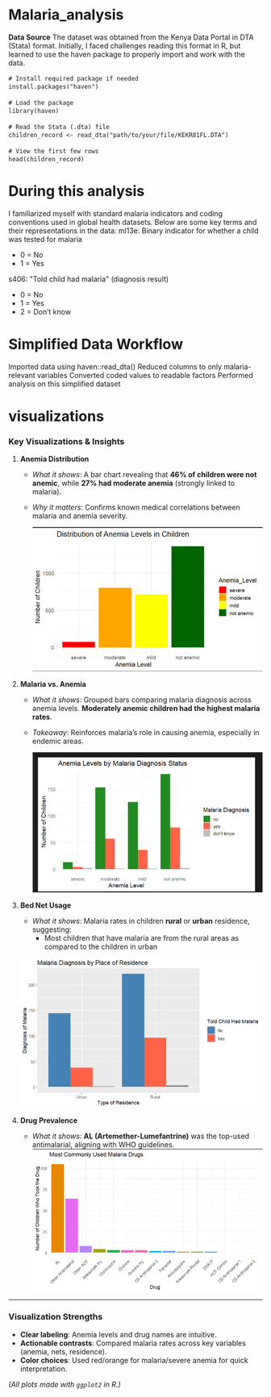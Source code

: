 # Malaria_analysis
**Data Source**
The dataset was obtained from the Kenya Data Portal in DTA (Stata) format. Initially, I faced challenges reading this format in R, but learned to use the haven package to properly import and work with the data.

```
# Install required package if needed
install.packages("haven")

# Load the package
library(haven)

# Read the Stata (.dta) file
children_record <- read_dta("path/to/your/file/KEKR81FL.DTA")

# View the first few rows
head(children_record)
```
# During this analysis
I familiarized myself with standard malaria indicators and coding conventions used in global health datasets. 
Below are some key terms and their representations in the data: 
ml13e: Binary indicator for whether a child was tested for malaria
- 0 = No
- 1 = Yes

s406: "Told child had malaria" (diagnosis result)
- 0 = No
- 1 = Yes
- 2 = Don’t know

# Simplified Data Workflow
Imported data using haven::read_dta()
Reduced columns to only malaria-relevant variables
Converted coded values to readable factors
Performed analysis on this simplified dataset

# visualizations
### **Key Visualizations & Insights**  

1. **Anemia Distribution**  
   - *What it shows*: A bar chart revealing that **46% of children were not anemic**, while **27% had moderate anemia** (strongly linked to malaria).  
   - *Why it matters*: Confirms known medical correlations between malaria and anemia severity.
  
     ![Anemia preview](distribution%20of%20Anemia%20levels%20among%20children.png)

2. **Malaria vs. Anemia**  
   - *What it shows*: Grouped bars comparing malaria diagnosis across anemia levels. **Moderately anemic children had the highest malaria rates**.  
   - *Takeaway*: Reinforces malaria’s role in causing anemia, especially in endemic areas.
  
     ![barchart preview](bar_chart.png)
    
3. **Bed Net Usage**  
   - *What it shows*: Malaria rates in children **rural** or **urban** residence, suggesting:  
     -  Most children that have malaria are from the rural areas as compared to the children in urban
   
    ![Malaria against_region preview](malaria%20against%20residence.png) 

4. **Drug Prevalence**  
   - *What it shows*: **AL (Artemether-Lumefantrine)** was the top-used antimalarial, aligning with WHO guidelines.
      ![Most_used_drug](most%20used%20drug.png) 
---

### **Visualization Strengths**  
- **Clear labeling**: Anemia levels and drug names are intuitive.  
- **Actionable contrasts**: Compared malaria rates across key variables (anemia, nets, residence).  
- **Color choices**: Used red/orange for malaria/severe anemia for quick interpretation.  
 

*(All plots made with `ggplot2` in R.)*  








